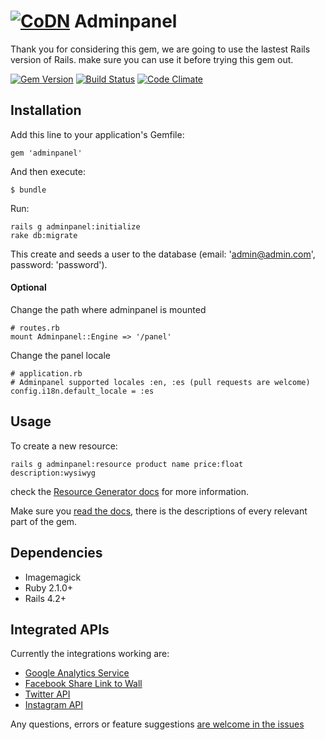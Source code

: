 # [![CoDN](http://cl.ly/image/130Q0E153d2G/codn180.png)](http://www.codn.mx "CoDN") Adminpanel

Thank you for considering this gem, we are going to use the lastest Rails version of Rails. make sure you can use it before trying this gem out.

[![Gem Version](https://badge.fury.io/rb/adminpanel.svg)](http://badge.fury.io/rb/adminpanel)
[![Build Status](https://travis-ci.org/codn/adminpanel.svg?branch=master)](https://travis-ci.org/codn/adminpanel)
[![Code Climate](https://codeclimate.com/github/codn/adminpanel/badges/gpa.svg)](https://codeclimate.com/github/codn/adminpanel)
<!-- [![Dependency Status](https://gemnasium.com/codn/adminpanel.svg)](https://gemnasium.com/codn/adminpanel) -->
## Installation

Add this line to your application's Gemfile:

    gem 'adminpanel'

And then execute:

    $ bundle

Run:

    rails g adminpanel:initialize
    rake db:migrate
This create and seeds a user to the database (email: 'admin@admin.com', password: 'password').
    
#### Optional

Change the path where adminpanel is mounted

    # routes.rb
    mount Adminpanel::Engine => '/panel'

Change the panel locale

    # application.rb
    # Adminpanel supported locales :en, :es (pull requests are welcome)
    config.i18n.default_locale = :es

## Usage

To create a new resource: 
```
rails g adminpanel:resource product name price:float description:wysiwyg
```
check the [Resource Generator docs](http://codn.github.io/generator/resource) for more information.

Make sure you [read the docs](http://codn.github.io/adminpanel), there is the descriptions of every relevant part of the gem.

## Dependencies

* Imagemagick
* Ruby 2.1.0+
* Rails 4.2+

## Integrated APIs

Currently the integrations working are:

* [Google Analytics Service](http://codn.github.io/adminpanel/module/google-analytics.html)
* [Facebook Share Link to Wall](http://codn.github.io/module/facebook)
* [Twitter API](http://codn.github.io/adminpanel/module/twitter)
* [Instagram API](http://codn.github.io/adminpanel/module/instagram)

Any questions, errors or feature suggestions [are welcome in the issues](https://github.com/codn/adminpanel/issues/new)
